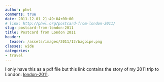 ```yaml
---
author: phwl
comments: true
date: 2011-12-01 21:49:04+00:00
# link: http://phwl.org/postcard-from-london-2011/
slug: postcard-from-london-2011
title: Postcard from London 2011
header:
  teaser: /assets/images/2011/12/bagpipe.png
classes: wide
categories:
- travel
---
```


I only have this as a pdf file but this link contains the story of my 2011 trip to London: [london-2011](/assets/images/2011/12/london-2011.pdf).
